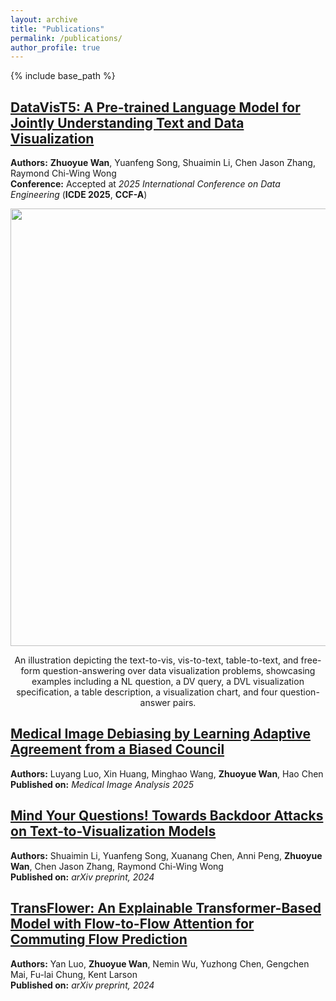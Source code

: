 ```yaml
---
layout: archive
title: "Publications"
permalink: /publications/
author_profile: true
---
```


{% include base_path %}

## [DataVisT5: A Pre-trained Language Model for Jointly Understanding Text and Data Visualization](https://arxiv.org/abs/2408.07401)

**Authors:** **Zhuoyue Wan**, Yuanfeng Song, Shuaimin Li, Chen Jason Zhang, Raymond Chi-Wing Wong  
**Conference:** Accepted at *2025 International Conference on Data Engineering* (**ICDE 2025**, **CCF-A**)

<p float="left" align="center">
<img src="{{ site.url }}/images/DVT5.png" width="700" /> 
<figcaption align="center">
An illustration depicting the text-to-vis, vis-to-text, table-to-text, and free-form question-answering over data visualization problems, showcasing examples including a NL question, a DV query, a DVL visualization specification, a table description, a visualization chart, and four question-answer pairs.
</figcaption>
</p>

## [Medical Image Debiasing by Learning Adaptive Agreement from a Biased Council](https://arxiv.org/abs/2401.11713)

**Authors:** Luyang Luo, Xin Huang, Minghao Wang, **Zhuoyue Wan**, Hao Chen  
**Published on:** *Medical Image Analysis 2025*


## [Mind Your Questions! Towards Backdoor Attacks on Text-to-Visualization Models](https://arxiv.org/abs/2410.06782)

**Authors:** Shuaimin Li, Yuanfeng Song, Xuanang Chen, Anni Peng, **Zhuoyue Wan**, Chen Jason Zhang, Raymond Chi-Wing Wong  
**Published on:** *arXiv preprint, 2024*


## [TransFlower: An Explainable Transformer-Based Model with Flow-to-Flow Attention for Commuting Flow Prediction](https://arxiv.org/abs/2402.15398)

**Authors:** Yan Luo, **Zhuoyue Wan**, Nemin Wu, Yuzhong Chen, Gengchen Mai, Fu-lai Chung, Kent Larson  
**Published on:** *arXiv preprint, 2024*